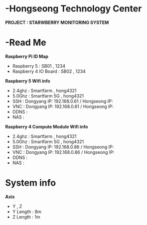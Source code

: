 # -Hongseong Technology Center 
**PROJECT : STARWBERRY MONITORING SYSTEM**

# -Read Me
**Raspberry Pi ID Map**
- Raspberry 5 : SB01 , 1234
- Raspberry 4 IO Board : SB02 , 1234

**Raspberry 5 Wifi info**
- 2.4ghz : Smartfarm , hong4321
- 5.0Ghz : Smartfarm 5G , hong4321
- SSH : Dongyang IP: 192.168.0.61 / Hongseong IP: 
- VNC : Dongyang IP: 192.168.0.61 / Hongseong IP: 
- DDNS :
- NAS :

**Raspberry 4 Compute Module Wifi info**
- 2.4ghz : Smartfarm , hong4321
- 5.0Ghz : Smartfarm 5G , hong4321
- SSH : Dongyang IP: 192.168.0.86 / Hongseong IP: 
- VNC : Dongyang IP: 192.168.0.86 / Hongseong IP: 
- DDNS :
- NAS : 

# System info 
**Axis**
- Y , Z 
- Y Length : 8m
- Z Length : 1m
